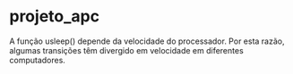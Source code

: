 # projeto_apc
A função usleep() depende da velocidade do processador. Por esta razão, algumas transições têm  divergido em velocidade em diferentes computadores.
